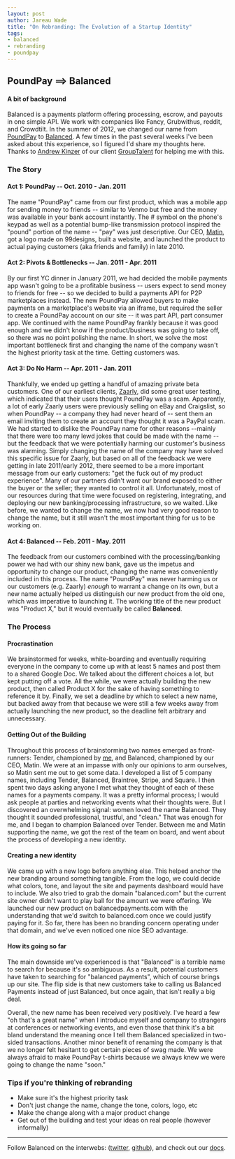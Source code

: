 ```yaml
---
layout: post
author: Jareau Wade
title: "On Rebranding: The Evolution of a Startup Identity"
tags:
- balanced
- rebranding
- poundpay
---
```


## PoundPay ==> Balanced

#### A bit of background
Balanced is a payments platform offering processing, escrow, and payouts in one simple API. We work with companies like Fancy, Grubwithus, reddit, and Crowdtilt. In the summer of 2012, we changed our name from [PoundPay](https://www.poundpay.com/) to [Balanced](https://www.balancedpayments.com/). A few times in the past several weeks I've been asked about this experience, so I figured I'd share my thoughts here. Thanks to [Andrew Kinzer](https://twitter.com/superkinz) of our client [GroupTalent](https://grouptalent.com/main/employers/) for helping me with this. 


### The Story
#### Act 1: PoundPay -- Oct. 2010 - Jan. 2011
The name "PoundPay" came from our first product, which was a mobile app for sending money to friends -- similar to Venmo but free and the money was available in your bank account instantly. The # symbol on the phone's keypad as well as a potential bump-like transmission protocol inspired the "pound" portion of the name -- "pay" was just descriptive. Our CEO, [Matin](https://twitter.com/matin), got a logo made on 99designs, built a website, and launched the product to actual paying customers (aka friends and family) in late 2010. 

#### Act 2: Pivots & Bottlenecks -- Jan. 2011 - Apr. 2011
By our first YC dinner in January 2011, we had decided the mobile payments app wasn't going to be a profitable business -- users expect to send money to friends for free -- so we decided to build a payments API for P2P marketplaces instead. The new PoundPay allowed buyers to make payments on a marketplace's website via an iframe, but required the seller to create a PoundPay account on our site -- it was part API, part consumer app. We continued with the name PoundPay frankly because it was good enough and we didn't know if the product/business was going to take off, so there was no point polishing the name. In short, we solve the most important bottleneck first and changing the name of the company wasn't the highest priority task at the time. Getting customers was. 

#### Act 3: Do No Harm -- Apr. 2011 - Jan. 2011
Thankfully, we ended up getting a handful of amazing private beta customers. One of our earliest clients, [Zaarly](http://blog.zaarly.com/post/37651532440/zaarly-payments), did some great user testing, which indicated that their users thought PoundPay was a scam. Apparently, a lot of early Zaarly users were previously selling on eBay and Craigslist, so when PoundPay -- a company they had never heard of -- sent them an email inviting them to create an account they thought it was a PayPal scam. We had started to dislike the PoundPay name for other reasons --mainly that there were too many lewd jokes that could be made with the name -- but the feedback that we were potentially harming our customer's business was alarming. Simply changing the name of the company may have solved this specific issue for Zaarly, but based on all of the feedback we were getting in late 2011/early 2012, there seemed to be a more important message from our early customers: "get the fuck out of my product experience". Many of our partners didn't want our brand exposed to either the buyer or the seller; they wanted to control it all. Unfortunately, most of our resources during that time were focused on registering, integrating, and deploying our new banking/processing infrastructure, so we waited. Like before, we wanted to change the name, we now had very good reason to change the name, but it still wasn't the most important thing for us to be working on.

####  Act 4: Balanced -- Feb. 2011 - May. 2011
The feedback from our customers combined with the processing/banking power we had with our shiny new bank, gave us the impetus and opportunity to change our product, changing the name was conveniently included in this process. The name "PoundPay" was never harming us or our customers (e.g. Zaarly) *enough* to warrant a change on its own, but a new name actually helped us distinguish our new product from the old one, which was imperative to launching it. The working title of the new product was "Product X," but it would eventually be called **Balanced**.

### The Process

#### Procrastination
We brainstormed for weeks, white-boarding and eventually requiring everyone in the company to come up with at least 5 names and post them to a shared Google Doc. We talked about the different choices a lot, but kept putting off a vote. All the while, we were actually building the new product, then called Product X for the sake of having something to reference it by. Finally, we set a deadline by which to select a new name, but backed away from that because we were still a few weeks away from actually launching the new product, so the deadline felt arbitrary and unnecessary. 

#### Getting Out of the Building
Throughout this process of brainstorming two names emerged as front-runners: Tender, championed by [me](https://twitter.com/jkwade), and Balanced, championed by our CEO, Matin. We were at an impasse with only our opinions to arm ourselves, so Matin sent me out to get some data. I developed a list of 5 company names, including Tender, Balanced, Braintree, Stripe, and Square. I then spent two days asking anyone I met what they thought of each of these names for a payments company. It was a pretty informal process; I would ask people at parties and networking events what their thoughts were. But I discovered an overwhelming signal: women loved the name Balanced. They thought it sounded professional, trustful, and "clean." That was enough for me, and I began to champion Balanced over Tender. Between me and Matin supporting the name, we got the rest of the team on board, and went about the process of developing a new identity. 

#### Creating a new identity
We came up with a new logo before anything else. This helped anchor the new branding around something tangible. From the logo, we could decide what colors, tone, and layout the site and payments dashboard would have to include. We also tried to grab the domain "balanced.com" but the current site owner didn't want to play ball for the amount we were offering. We launched our new product on balancedpayments.com with the understanding that we'd switch to balanced.com once we could justify paying for it. So far, there has been no branding concern operating under that domain, and we've even noticed one nice SEO advantage.

#### How its going so far
The main downside we've experienced is that "Balanced" is a terrible name to search for because it's so ambiguous. As a result, potential customers have taken to searching for "balanced payments", which of course brings up our site. The flip side is that new customers take to calling us Balanced Payments instead of just Balanced, but once again, that isn't really a big deal. 

Overall, the new name has been received very positively. I've heard a few "oh that's a great name" when I introduce myself and company to strangers at conferences or networking events, and even those that think it's a bit bland understand the meaning once I tell them Balanced specialized in two-sided transactions. Another minor benefit of renaming the company is that we no longer felt hesitant to get certain pieces of swag made. We were always afraid to make PoundPay t-shirts because we always knew we were going to change the name "soon." 

### Tips if you're thinking of rebranding
- Make sure it's the highest priority task
- Don't just change the name, change the tone, colors, logo, etc
- Make the change along with a major product change
- Get out of the building and test your ideas on real people (however informally)

---
Follow Balanced on the interwebs: ([twitter](https://twitter.com/balanced), [github](https://github.com/balanced/)), and check out our [docs](https://www.balancedpayments.com/docs/api?language=bash).
